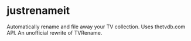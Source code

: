 # justrenameit
Automatically rename and file away your TV collection. Uses thetvdb.com API. An unofficial rewrite of TVRename.
